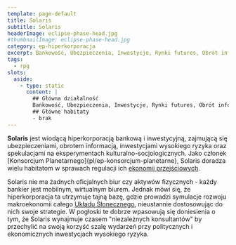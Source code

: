 ```yaml
---
template: page-default
title: Solaris
subtitle: Solaris
headerImage: eclipse-phase-head.jpg
#thumbnailImage: eclipse-phase-head.jpg
category: ep-hiperkorporacja
excerpt: Bankowość, Ubezpieczenia, Inwestycje, Rynki futures, Obrót informacją
tags:
  - rpg
slots:
  aside:
    - type: static
      content: |
        ## Główna działalność
        Bankowość, Ubezpieczenia, Inwestycje, Rynki futures, Obrót informacją
        ## Główne habitaty
        - brak
---
```

**Solaris** jest wiodącą hiperkorporacją bankową i inwestycyjną, zajmującą się ubezpieczeniami, obrotem informacją, inwestycjami wysokiego ryzyka oraz spekulacjami na eksperymentach kulturalno-socjologicznych. Jako członek [Konsorcjum Planetarnego]{pl/ep-konsorcjum-planetarne}, Solaris doradza wielu habitatom w sprawach regulacji ich [ekonomii przejściowych](#).

Solaris nie ma żadnych oficjalnych biur czy aktywów fizycznych - każdy bankier jest mobilnym, wirtualnym biurem. Jednak mówi się, że hiperkorporacja ta utrzymuje tajną bazę, gdzie prowadzi symulacje rozwoju makroekonomii całego [Układu Słonecznego]((#)), nieustannie dostosowując do nich swoje strategie. W pogłoski te dobrze wpasowują się doniesienia o tym, że Solaris wynajmuje czasem "niezależnych konsultantów" by przechylić na swoją korzyść szalę wydarzeń przy politycznych i ekonomicznych inwestycjach wysokiego ryzyka.
